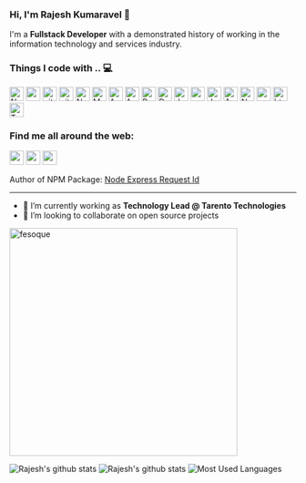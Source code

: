 ### Hi, I'm Rajesh Kumaravel 👋

I'm a **Fullstack Developer** with a demonstrated history of working in the information technology and services industry.

### Things I code with .. 💻

<p>
  <img alt="Nodejs" src="https://img.shields.io/badge/-Nodejs-43853d?style=flat-square&logo=Node.js&logoColor=white" height=25/>
  <img alt="npm" src="https://img.shields.io/badge/-NPM-CB3837?style=flat-square&logo=npm&logoColor=white" height=25 />
  <img alt="git" src="https://img.shields.io/badge/-Git-F05032?style=flat-square&logo=git&logoColor=white" height=25 />
  <img alt="github actions" src="https://img.shields.io/badge/-Github_Actions-2088FF?style=flat-square&logo=github-actions&logoColor=white" height=25 />
  <img alt="NestJs" src="https://img.shields.io/badge/-NestJs-ea2845?style=flat-square&logo=nestjs&logoColor=white" height=25 />
  <img alt="MongoDB" src="https://img.shields.io/badge/-MongoDB-13aa52?style=flat-square&logo=mongodb&logoColor=white" height=25 />
  <img alt="Apache Cassandra" src="https://img.shields.io/badge/-Apache%20Cassandra-0A88B3?style=flat-square&logo=apache-cassandra&logoColor=white" height=25 />
  <img alt="Apache Kafka" src="https://img.shields.io/badge/-Apache%20Kafka-000000?style=flat-square&logo=apache-kafka&logoColor=white" height=25 />
  <img alt="RabbitMQ" src="https://img.shields.io/badge/-RabbitMQ-FF6600?style=flat-square&logo=rabbitmq&logoColor=white" height=25 />
  <img alt="Docker" src="https://img.shields.io/badge/-Docker-46a2f1?style=flat-square&logo=docker&logoColor=white" height=25 />
  <img alt="Jenkins" src="https://img.shields.io/badge/-Jenkins-D03C3A?style=flat-square&logo=jenkins&logoColor=white" height=25 />
  <img alt="sonarcloud" src="https://img.shields.io/badge/-sonarcloud-FD6A00?style=flat-square&logo=sonarcloud&logoColor=white" height=25 />
  <img alt="JavaScript" src="https://img.shields.io/badge/-Javascript-f9a03c?style=flat-square&logo=javascript&logoColor=white" height=25 />
  <img alt="AWS" src="https://img.shields.io/badge/-AWS-232F3E?style=flat-square&logo=amazon&logoColor=white" height=25 />
  <img alt="Nginx" src="https://img.shields.io/badge/-Nginx-009639?style=flat-square&logo=nginx&logoColor=white" height=25 />
  <img alt="angular" src="https://img.shields.io/badge/-Angular-DD0031?style=flat-square&logo=angular&logoColor=white" height=25 />
  <img alt="html5" src="https://img.shields.io/badge/-HTML5-E34F26?style=flat-square&logo=html5&logoColor=white" height=25 />
  <img alt="TypeScript" src="https://img.shields.io/badge/-TypeScript-007ACC?style=flat-square&logo=typescript&logoColor=white" height=25 />
  
</p>

### Find me all around the web:

<p>
  <a href="https://twitter.com/rk_rajeshk"><img src="https://img.shields.io/badge/twitter-%231DA1F2.svg?&style=flat-square&logo=twitter&logoColor=white" target="_blank" height=25></a>
  <a href="https://in.linkedin.com/in/rajeshkmv"><img src="https://img.shields.io/badge/linkedin-%230077B5.svg?&style=flat-square&logo=linkedin&logoColor=white" height=25></a>
  <a href="https://dev.to/rajeshkumaravel"><img src="https://img.shields.io/badge/DEV.TO-%230A0A0A.svg?&style=flat-square&logo=dev-dot-to&logoColor=white" height=25></a>
</p>

Author of NPM Package: [Node Express Request Id](https://www.npmjs.com/package/node-express-req-id)

---
- 🔭 I’m currently working as **Technology Lead @ Tarento Technologies**
- 👯 I’m looking to collaborate on open source projects

<p><img align="center" height="400" src="https://github-readme-streak-stats.herokuapp.com/?user=rajeshkumaravel&" alt="fesoque" /></p>

![Rajesh's github stats](https://github-readme-stats.vercel.app/api?username=rajeshkumaravel&show_icons=true&hide_border=true&hide=stars)
![Rajesh's github stats](https://github-readme-streak-stats.herokuapp.com/?user=rajeshkumaravel)
![Most Used Languages](https://github-readme-stats.vercel.app/api/top-langs/?username=rajeshkumaravel&layout=compact)





<!--
**rajeshkumaravel/rajeshkumaravel** is a ✨ _special_ ✨ repository because its `README.md` (this file) appears on your GitHub profile.
https://github.com/anuraghazra/github-readme-stats
<img src="https://emojis.slackmojis.com/emojis/images/1531849430/4246/blob-sunglasses.gif?1531849430" width="30"/>
Here are some ideas to get you started:

- 🔭 I’m currently working as **Senior Software Engineer @ Tarento Technologies**
- 🌱 I’m currently learning ...
- 👯 I’m looking to collaborate on open source projects
- 🤔 I’m looking for help with ...
- 💬 Ask me about ...
- 📫 How to reach me: ...
- 😄 Pronouns: ...
- ⚡ Fun fact: ...
-->
